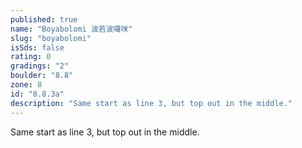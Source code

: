 ```yaml
---
published: true
name: "Boyabolomi 波若波囉咪"
slug: "boyabolomi"
isSds: false
rating: 0
gradings: "2"
boulder: "8.8"
zone: 8
id: "8.8.3a"
description: "Same start as line 3, but top out in the middle."
---
```


Same start as line 3, but top out in the middle.
